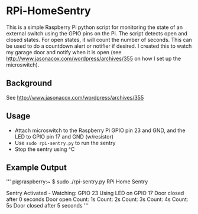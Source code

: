 RPi-HomeSentry
==============

This is a simple Raspberry Pi python script for monitoring the state of an external switch using the GPIO pins on the Pi.  The script detects open and closed states.  For open states, it will count the number of seconds.  This can be used to do a countdown alert or notifier if desired.  I created this to watch my garage door and notify when it is open (see http://www.jasonacox.com/wordpress/archives/355 on how I set up the microswitch).

## Background

See http://www.jasonacox.com/wordpress/archives/355

## Usage

* Attach microswitch to the Raspberry Pi GPIO pin 23 and GND, and the LED to GPIO pin 17 and GND (w/resistor)
* Use `sudo rpi-sentry.py` to run the sentry
* Stop the sentry using ^C

## Example Output

'''
pi@raspberry:~ $ sudo ./rpi-sentry.py
RPi Home Sentry

Sentry Activated - Watching: GPIO 23
  Using LED on GPIO 17
Door closed after 0 seconds
Door open
Count: 1s
Count: 2s
Count: 3s
Count: 4s
Count: 5s
Door closed after 5 seconds
'''